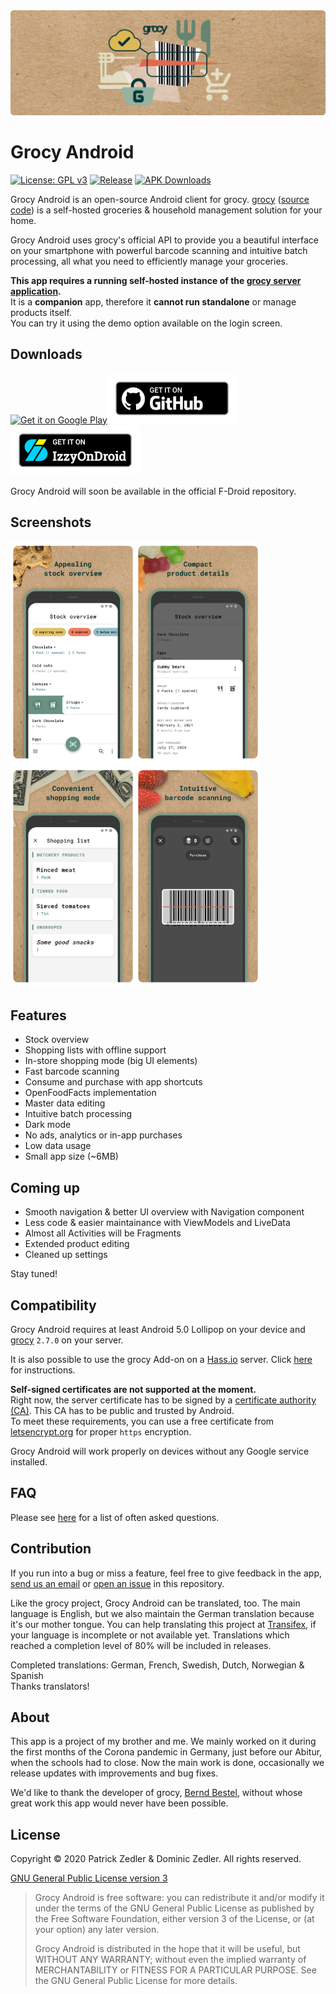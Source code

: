 <img src="assets/header.png" />

# Grocy Android

[![License: GPL v3](https://img.shields.io/badge/License-GPLv3-blue.svg)](https://www.gnu.org/licenses/gpl-3.0)  [![Release](https://img.shields.io/github/v/release/patzly/grocy-android?label=Release&logo=github)](https://github.com/patzly/grocy-android/releases)  [![APK Downloads](https://img.shields.io/github/downloads/patzly/grocy-android/total.svg?label=APK%20Downloads&logo=github)](https://github.com/patzly/grocy-android/releases)

Grocy Android is an open-source Android client for grocy. [grocy](https://grocy.info/) ([source code](https://github.com/grocy/grocy)) is a self-hosted groceries & household management solution for your home.

Grocy Android uses grocy's official API to provide you a beautiful interface on your smartphone with powerful barcode scanning and intuitive batch processing, all what you need to efficiently manage your groceries.

**This app requires a running self-hosted instance of the [grocy server application](https://grocy.info/).**  
It is a **companion** app, therefore it **cannot run standalone** or manage products itself.  
You can try it using the demo option available on the login screen.

## Downloads

<a href='https://play.google.com/store/apps/details?id=xyz.zedler.patrick.grocy'><img alt='Get it on Google Play' height="80" src='https://play.google.com/intl/en_us/badges/static/images/badges/en_badge_web_generic.png'/></a><a href='https://github.com/patzly/grocy-android/releases'><img alt='Get it on GitHub' height="80" src='assets/badge_github.png'/></a><a href='https://apt.izzysoft.de/fdroid/index/apk/xyz.zedler.patrick.grocy'><img alt='Get it on IzzyOnDroid' height="80" src='assets/badge_izzyondroid.png'/></a>

Grocy Android will soon be available in the official F-Droid repository.

## Screenshots

<a href="assets/screen1.png"><img src="assets/screen1.png" width="200px"/></a><a href="assets/screen2.png"><img src="assets/screen2.png" width="200px"/></a><a href="assets/screen3.png"><img src="assets/screen3.png" width="200px"/></a><a href="assets/screen4.png"><img src="assets/screen4.png" width="200px"/></a>

## Features

* Stock overview
* Shopping lists with offline support
* In-store shopping mode (big UI elements)
* Fast barcode scanning
* Consume and purchase with app shortcuts
* OpenFoodFacts implementation
* Master data editing
* Intuitive batch processing
* Dark mode
* No ads, analytics or in-app purchases
* Low data usage
* Small app size (~6MB)

## Coming up

* Smooth navigation & better UI overview with Navigation component
* Less code & easier maintainance with ViewModels and LiveData
* Almost all Activities will be Fragments
* Extended product editing
* Cleaned up settings

Stay tuned!

## Compatibility

Grocy Android requires at least Android 5.0 Lollipop on your device and [grocy](https://github.com/grocy/grocy/releases) `2.7.0` on your server.  

It is also possible to use the grocy Add-on on a [Hass.io](https://www.home-assistant.io/hassio/) server. Click [here](https://github.com/patzly/grocy-android/blob/master/FAQ.md#user-content-faq4) for instructions.

**Self-signed certificates are not supported at the moment.**  
Right now, the server certificate has to be signed by a [certificate authority (CA)](https://en.wikipedia.org/wiki/Certificate_authority). This CA has to be public and trusted by Android.  
To meet these requirements, you can use a free certificate from [letsencrypt.org](https://letsencrypt.org/) for proper `https` encryption.

Grocy Android will work properly on devices without any Google service installed.

## FAQ

Please see [here](https://github.com/patzly/grocy-android/blob/master/FAQ.md) for a list of often asked questions.

## Contribution

If you run into a bug or miss a feature, feel free to give feedback in the app, [send us an email](mailto:patrick@zedler.xyz) or [open an issue](https://github.com/patzly/grocy-android/issues/new) in this repository.

Like the grocy project, Grocy Android can be translated, too. The main language is English, but we also maintain the German translation because it's our mother tongue.
You can help translating this project at [Transifex](https://www.transifex.com/grocy-android/grocy-android), if your language is incomplete or not available yet.
Translations which reached a completion level of 80% will be included in releases.

Completed translations: German, French, Swedish, Dutch, Norwegian & Spanish  
Thanks translators!

## About

This app is a project of my brother and me. We mainly worked on it during the first months of the Corona pandemic in Germany, just before our Abitur, when the schools had to close.
Now the main work is done, occasionally we release updates with improvements and bug fixes.

We'd like to thank the developer of grocy, [Bernd Bestel](https://berrnd.de/), without whose great work this app would never have been possible.

## License

Copyright &copy; 2020 Patrick Zedler & Dominic Zedler. All rights reserved.

[GNU General Public License version 3](https://www.gnu.org/licenses/gpl.txt)

> Grocy Android is free software: you can redistribute it and/or modify it under the terms of the GNU General Public License as published by the Free Software Foundation, either version 3 of the License, or (at your option) any later version.
>
> Grocy Android is distributed in the hope that it will be useful, but WITHOUT ANY WARRANTY; without even the implied warranty of MERCHANTABILITY or FITNESS FOR A PARTICULAR PURPOSE. See the GNU General Public License for more details.
